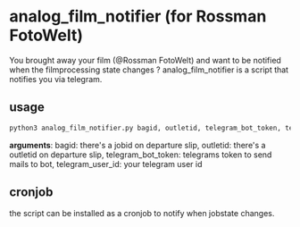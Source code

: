 #  analog_film_notifier (for Rossman FotoWelt)
You brought away your film (@Rossman FotoWelt) and want to be notified when the filmprocessing state changes ? analog_film_notifier is a script that notifies you via telegram.
## usage
```bash
python3 analog_film_notifier.py bagid, outletid, telegram_bot_token, telegram_user_id
```
**arguments**: bagid: there's a jobid on departure slip, outletid: there's a outletid on departure slip, telegram_bot_token: telegrams token to send mails to bot, telegram_user_id: your telegram user id
## cronjob
the script can be installed as a cronjob to notify when jobstate changes.